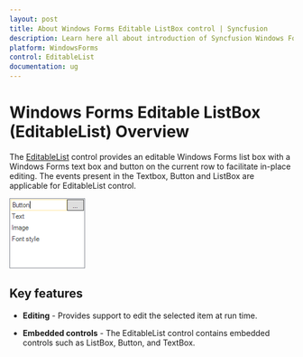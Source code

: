 ```yaml
---
layout: post
title: About Windows Forms Editable ListBox control | Syncfusion
description: Learn here all about introduction of Syncfusion Windows Forms Editable ListBox (EditableList) control and more details.
platform: WindowsForms
control: EditableList
documentation: ug
---
```


# Windows Forms Editable ListBox (EditableList) Overview

The [EditableList](https://help.syncfusion.com/cr/windowsforms/Syncfusion.Windows.Forms.Tools.EditableList.html) control provides an editable Windows Forms list box with a Windows Forms text box and button on the current row to facilitate in-place editing. The events present in the Textbox, Button and ListBox are applicable for EditableList control.

![Overview of EditableList](EditableList_images/Overview.png)

## Key features

* **Editing** - Provides support to edit the selected item at run time.

* **Embedded controls** - The EditableList control contains embedded controls such as ListBox, Button, and TextBox.
